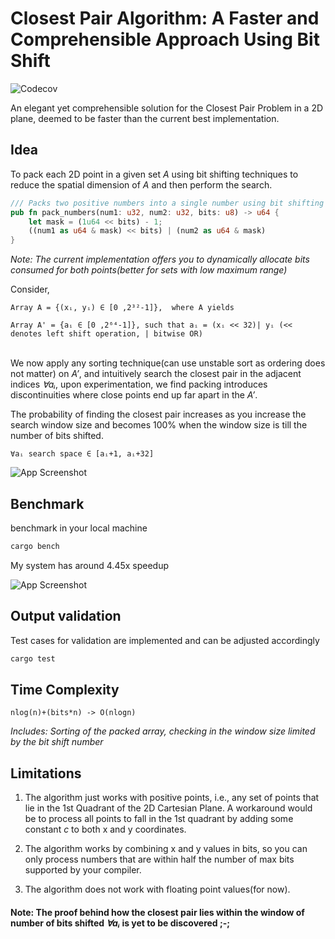
# Closest Pair Algorithm: A Faster and Comprehensible Approach Using Bit Shift
![Codecov](https://img.shields.io/codecov/c/github/K-prog/closest-pair-rs)

An elegant yet comprehensible solution for the Closest Pair Problem in a 2D plane, deemed to be faster than the current best implementation.

## Idea
To pack each 2D point in a given set _A_ using bit shifting techniques to reduce the spatial dimension of _A_ and then perform the search.
```rust 
/// Packs two positive numbers into a single number using bit shifting
pub fn pack_numbers(num1: u32, num2: u32, bits: u8) -> u64 {
    let mask = (1u64 << bits) - 1;
    ((num1 as u64 & mask) << bits) | (num2 as u64 & mask)
}
```
_Note: The current implementation offers you to dynamically allocate bits consumed for both points(better for sets with low maximum range)_

Consider, 
```
Array A = {(xᵢ, yᵢ) ∈ [0 ,2³²-1]},  where A yields 

Array A' = {aᵢ ∈ [0 ,2⁶⁴-1]}, such that aᵢ = (xᵢ << 32)| yᵢ (<< denotes left shift operation, | bitwise OR)
```
\
We now apply any sorting technique(can use unstable sort as ordering does not matter) on _A’_, and intuitively search the closest pair in the adjacent indices _∀aᵢ_, upon experimentation, we find packing introduces discontinuities where close points end up far apart in the _A’_.

The probability of finding the closest pair increases as you increase the search window size and becomes 100% when the window size is till the number of bits shifted.
```
∀aᵢ search space ∈ [aᵢ+1, aᵢ+32]
```
![App Screenshot](https://miro.medium.com/v2/resize:fit:4800/format:webp/1*xPKFV7XSN6m7YnFGLrz7_Q.png)

## Benchmark
benchmark in your local machine
```bash
cargo bench
```
My system has around 4.45x speedup

![App Screenshot](https://miro.medium.com/v2/resize:fit:4800/format:webp/1*SbqSbzGpMFoXGEyUIGePUw.png)

## Output validation
Test cases for validation are implemented and can be adjusted accordingly
```bash
cargo test
```

## Time Complexity
```
nlog(n)+(bits*n) -> O(nlogn)
```
_Includes: Sorting of the packed array, checking in the window size limited by the bit shift number_

## Limitations

1) The algorithm just works with positive points, i.e., any set of points that lie in the 1st Quadrant of the 2D Cartesian Plane. A workaround would be to process all points to fall in the 1st quadrant by adding some constant _c_ to both x and y coordinates.

2) The algorithm works by combining x and y values in bits, so you can only process numbers that are within half the number of max bits supported by your compiler.

3) The algorithm does not work with floating point values(for now).

#### Note: The proof behind how the closest pair lies within the window of number of bits shifted _∀aᵢ_ is yet to be discovered ;-; 

